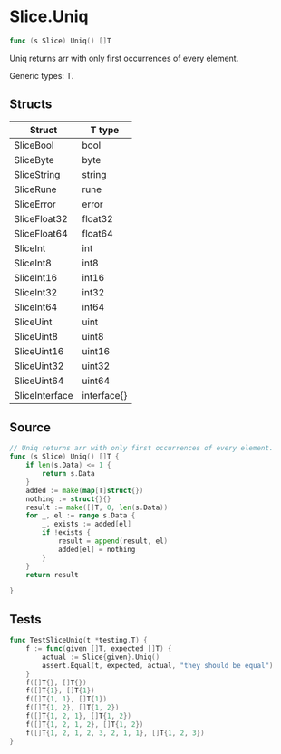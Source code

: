 # Slice.Uniq

```go
func (s Slice) Uniq() []T
```

Uniq returns arr with only first occurrences of every element.

Generic types: T.

## Structs

| Struct | T type |
| ------ | ------ |
| SliceBool | bool |
| SliceByte | byte |
| SliceString | string |
| SliceRune | rune |
| SliceError | error |
| SliceFloat32 | float32 |
| SliceFloat64 | float64 |
| SliceInt | int |
| SliceInt8 | int8 |
| SliceInt16 | int16 |
| SliceInt32 | int32 |
| SliceInt64 | int64 |
| SliceUint | uint |
| SliceUint8 | uint8 |
| SliceUint16 | uint16 |
| SliceUint32 | uint32 |
| SliceUint64 | uint64 |
| SliceInterface | interface{} |

## Source

```go
// Uniq returns arr with only first occurrences of every element.
func (s Slice) Uniq() []T {
	if len(s.Data) <= 1 {
		return s.Data
	}
	added := make(map[T]struct{})
	nothing := struct{}{}
	result := make([]T, 0, len(s.Data))
	for _, el := range s.Data {
		_, exists := added[el]
		if !exists {
			result = append(result, el)
			added[el] = nothing
		}
	}
	return result

}
```

## Tests

```go
func TestSliceUniq(t *testing.T) {
	f := func(given []T, expected []T) {
		actual := Slice{given}.Uniq()
		assert.Equal(t, expected, actual, "they should be equal")
	}
	f([]T{}, []T{})
	f([]T{1}, []T{1})
	f([]T{1, 1}, []T{1})
	f([]T{1, 2}, []T{1, 2})
	f([]T{1, 2, 1}, []T{1, 2})
	f([]T{1, 2, 1, 2}, []T{1, 2})
	f([]T{1, 2, 1, 2, 3, 2, 1, 1}, []T{1, 2, 3})
}
```